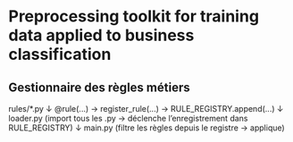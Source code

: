 # Preprocessing toolkit for training data applied to business classification

## Gestionnaire des règles métiers

rules/*.py
  ↓
@rule(...)  →  register_rule(...)  →  RULE_REGISTRY.append(...)
  ↓
loader.py (import tous les .py → déclenche l’enregistrement dans RULE_REGISTRY)
  ↓
main.py (filtre les règles depuis le registre → applique)
